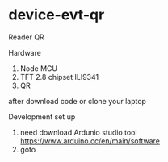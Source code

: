 # device-evt-qr
Reader QR

Hardware 
1. Node MCU
2. TFT 2.8 chipset ILI9341
3. QR

after download code or clone your laptop

Development set up 
1. need download Ardunio studio tool https://www.arduino.cc/en/main/software
2. goto 
